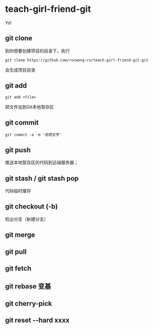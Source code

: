# teach-girl-friend-git
Yo!

## git clone 
到你想要创建项目的目录下，执行

```shell
git clone https://github.com/rocwong-cn/teach-girl-friend-git.git
```
会生成项目目录

## git add 

```shell
git add <file>
```
把文件加到Git本地暂存区


## git commit

```shell
git commit -a -m '说明文字'
```

## git push
推送本地暂存区的代码到远端服务器；

## git stash / git stash pop
代码临时缓存

## git checkout (-b)
检出分支（新建分支）

## git merge
## git pull
## git fetch
## git rebase  变基
## git cherry-pick 
## git reset --hard xxxx


